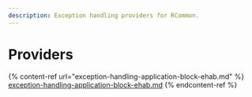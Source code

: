 ```yaml
---
description: Exception handling providers for RCommon.
---
```


# Providers

{% content-ref url="exception-handling-application-block-ehab.md" %}
[exception-handling-application-block-ehab.md](exception-handling-application-block-ehab.md)
{% endcontent-ref %}
